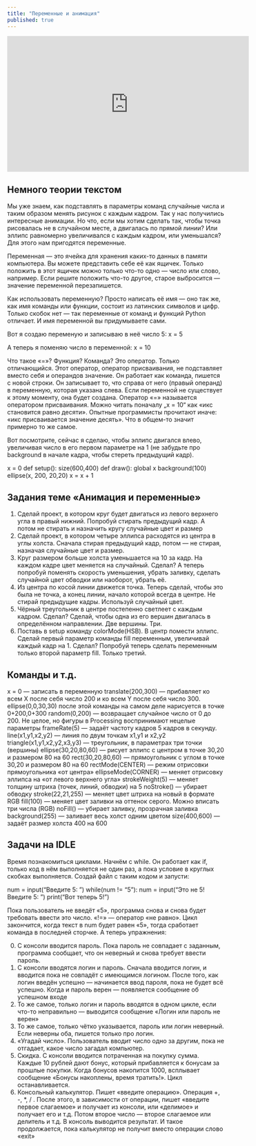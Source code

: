 ```yaml
---
title: "Переменные и анимация"
published: true
---
```


<iframe width="560" height="315" src="https://www.youtube.com/embed/MZJgX_n1bcE" frameborder="0" allow="accelerometer; autoplay; clipboard-write; encrypted-media; gyroscope; picture-in-picture" allowfullscreen></iframe>

## Немного теории текстом

Мы уже знаем, как подставлять в параметры команд случайные числа и таким образом менять рисунок с каждым кадром. Так у нас получились интересные анимации. Но что, если мы хотим сделать так, чтобы точка рисовалась не в случайном месте, а двигалась по прямой линии? Или эллипс равномерно увеличивался с каждым кадром, или уменьшался? Для этого нам пригодятся переменные.

Переменная — это ячейка для хранения каких-то данных в памяти компьютера. Вы можете представить себе её как ящичек. Только положить в этот ящичек можно только что-то одно — число или слово, например. Если решите положить что-то другое, старое выбросится — значение переменной перезапишется.

Как использовать переменную? Просто написать её имя — оно так же, как имя команды или функции, состоит из латинских символов и цифр. Только скобок нет — так переменные от команд и функций Python отличает. И имя переменной вы придумываете сами.

Вот я создаю переменую и записываю в неё число 5:
x = 5

А теперь я поменяю число в переменной:
x = 10

Что такое «=»? Функция? Команда? Это оператор. Только отличающийся. Этот оператор, оператор присваивания, не подставляет вместо себя и операндов значение. Он работает как команда, пишется с новой строки. Он записывает то, что справа от него (правый операнд) в переменную, которая указана слева. Если переменной не существует к этому моменту, она будет создана. Оператор «=» называется оператором присваивания. Можно читать поначалу „x = 10“ как «икс становится равно десяти». Опытные программисты прочитают иначе: «икс присваивается значение десять». Что в общем-то значит примерно то же самое. 

Вот посмотрите, сейчас я сделаю, чтобы эллипс двигался влево, увеличивая число в его первом параметре на 1 (не забудьте про background в начале кадра, чтобы стереть предыдущий кадр).


x = 0
def setup():
	size(600,400)
def draw():
	global x
	background(100)
	ellipse(x, 200, 20,20)
	x = x + 1

## Задания теме «Анимация и переменные»

1. Сделай проект, в котором круг будет двигаться из левого верхнего угла в правый нижний. Попробуй стирать предыдущий кадр. А потом не стирать и назначить кругу случайные цвет и размер
2. Сделай проект, в котором четыре эллипса расходятся из центра в углы холста. Сначала стирая предыдущий кадр, потом — не стирая, назначая случайные цвет и размер. 
3. Круг размером больше холста уменьшается на 10 за кадр. На каждом кадре цвет меняется на случайный. Сделал? А теперь попробуй поменять скорость уменьшения, убрать заливку, сделать случайной цвет обводки или наоборот, убрать её.
4. Из центра по косой линии движется точка. Теперь сделай, чтобы это была не точка, а конец линии, начало которой всегда в центре. Не стирай предыдущие кадры. Используй случайный цвет.
5. Чёрный треугольник в центре постепенно светлеет с каждым кадром. Сделал? Сделай, чтобы одна из его вершин двигалась в определённом направлении. Две вершины. Три.
6. Поставь в setup команду colorMode(HSB). В центр помести эллипс. Сделай первый параметр команды fill переменным, увеличивай каждый кадр на 1. Сделал? Попробуй теперь сделать переменным только второй параметр fill. Только третий.

## Команды и т.д.
x = 0 — записать в переменную 
translate(200,300) — прибавляет ко всем X после себя число 200 и ко всем Y после себя число 300. ellipse(0,0,30,30) после этой команды на самом деле нарисуется в точке 0+200,0+300
random(0,200) — возвращает случайное число от 0 до 200. Не целое, но фигуры в Processing воспринимают нецелые параметры
frameRate(5) — задаёт частоту кадров 5 кадров в секунду.
line(x1,y1,x2,y2) — линия по двум точкам x1,y1 и x2,y2
triangle(x1,y1,x2,y2,x3,y3) — треугольник, в параметрах три точки (вершины)
ellipse(30,20,80,60) — рисует эллипс с центром в точке 30,20 и размером 80 на 60
rect(30,20,80,60) — прямоугольник с углом в точке 30,20 и размером 80 на 60
rectMode(CENTER) — режим отрисовки прямоугольника «от центра»
ellipseMode(CORNER) — меняет отрисовку эллипса на «от левого верхнего угла»
strokeWeight(5) — меняет толщину штриха (точек, линий, обводки) на 5
noStroke() — убирает обводку
stroke(22,21,255) — меняет цвет штриха на новый в формате RGB
fill(100) — меняет цвет заливки на оттенок серого. Можно вписать три числа (RGB)
noFill() — убирает заливку, прозрачная заливка
background(255) — заливает весь холст одним цветом
size(400,600) — задаёт размер холста 400 на 600

## Задачи на IDLE

Время познакомиться циклами. Начнём с while. Он работает как if, только код в нём выполняется не один раз, а пока условие в круглых скобках выполняется. Создай файл с таким кодом и запусти:

num = input(“Введите 5: ”)
while(num != “5”):
	num = input(“Это не 5! Введите 5: ”)
print(“Вот теперь 5!”)

Пока пользователь не введёт «5», программа снова и снова будет требовать ввести это число. «!=» — оператор «не равно». Цикл закончится, когда текст в num будет равен «5», тогда сработает команда в последней сторчке. А теперь упражнения:


0. С консоли вводится пароль. Пока пароль не совпадает с заданным, программа сообщает, что он неверный и снова требует ввести пароль.
1. С консоли вводятся логин и пароль. Сначала вводится логин, и вводится пока не совпадёт с имеющимся логином.  После того, как логин введён успешно — начинается ввод пароля, пока не будет всё  успешно. Когда и пароль верен — появляется сообщение об успешном входе
2. То же самое, только логин и пароль вводятся в одном цикле, если что-то неправильно — выводится сообщение «Логин или пароль не верен»
3. То же самое, только чётко указывается, пароль или логин неверный. Если неверны оба, пишется только про логин.
4. «Угадай число». Пользователь вводит число одно за другим, пока не отгадает, какое число загадал компьютер.
5. Скидка. С консоли вводится потраченная на покупку сумма. Каждые 10 рублей дают бонус, который прибавляется к бонусам за прошлые покупки. Когда бонусов накопится 1000, всплывает сообщение «Бонусы накоплены, время тратить!». Цикл останавливается.
6. Консольный калькулятор. Пишет «введите операцию». Операция +, -, *, / . После этого, в зависимости от операции, пишет «введите первое слагаемое» и получает из консоли, или «делимое» и получает его и т.д. Потом второе число — второе слагаемое или делитель и т.д. В консоль выводится результат. И такое продолжается, пока калькулятор не получит вместо операции слово «exit»
